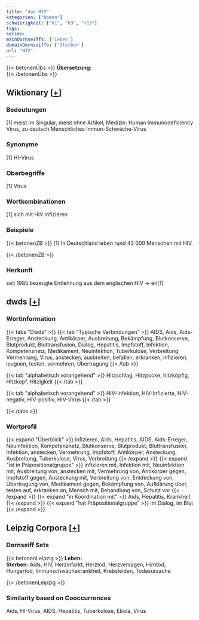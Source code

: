 ```yaml
---
title: "das HIV"
kategorien: ["Nomen"]
schwierigkeit: ["k1", "h3", "r13"]
tags:
series:
mainDornseiffs: ['Leben']
domainDornseiffs: ['Sterben']
url: "HIV"
---
```


{{< betonenÜbs >}}
**Übersetzung:**  
{{< /betonenÜbs >}}

## Wiktionary [[+](https://de.wiktionary.org/wiki/HIV)]

### Bedeutungen
[1] meist im Singular, meist ohne Artikel, Medizin: Human Immunodeficiency Virus, zu deutsch Menschliches Immun-Schwäche-Virus  

### Synonyme
[1] HI-Virus  

### Oberbegriffe
[1] Virus  

### Wortkombinationen
[1] sich mit HIV infizieren  

### Beispiele
{{< betonenZB >}}
[1] In Deutschland leben rund 43 000 Menschen mit HIV.  

{{< /betonenZB >}}
### Herkunft
seit 1985 bezeugte Entlehnung aus dem englischen HIV → en[1]  



## dwds [[+](https://www.dwds.de/wb/HIV)]

### Wortinformation
{{< tabs "Dwds" >}}
{{< tab "Typische Verbindungen" >}}
AIDS, Aids, Aids-Erreger, Ansteckung, Antikörper, Ausbreitung, Bekämpfung, Blutkonserve, Blutprodukt, Bluttransfusion, Dialog, Hepatitis, Impfstoff, Infektion, Kompetenznetz, Medikament, Neuinfektion, Tuberkulose, Verbreitung, Vermehrung, Virus, anstecken, ausbreiten, befallen, erkranken, infizieren, leugnen, testen, vermehren, Übertragung
{{< /tab >}}

{{< tab "alphabetisch vorangehend" >}}
Hitzschlag, Hitzpocke, hitzköpfig, Hitzkopf, Hitzigkeit
{{< /tab >}}

{{< tab "alphabetisch vorangehend" >}}
HIV-Infektion, HIV-Infizierte, HIV-negativ, HIV-positiv, HIV-Virus
{{< /tab >}}

{{< /tabs >}}

### Wortprofil
{{< expand "Überblick" >}} infizieren, Aids, Hepatitis, AIDS, Aids-Erreger, Neuinfektion, Kompetenznetz, Blutkonserve, Blutprodukt, Bluttransfusion, Infektion, anstecken, Vermehrung, Impfstoff, Antikörper, Ansteckung, Ausbreitung, Tuberkulose, Virus, Verbreitung {{< /expand >}}
{{< expand "ist in Präpositionalgruppe" >}} infizieren mit, Infektion mit, Neuinfektion mit, Ausbreitung von, anstecken mit, Vermehrung von, Antikörper gegen, Impfstoff gegen, Ansteckung mit, Verbreitung von, Entdeckung von, Übertragung von, Medikament gegen, Bekämpfung von, Aufklärung über, testen auf, erkranken an, Mensch mit, Behandlung von, Schutz vor {{< /expand >}}
{{< expand "in Koordination mit" >}} Aids, Hepatitis, Krankheit {{< /expand >}}
{{< expand "hat Präpositionalgruppe" >}} im Dialog, im Blut {{< /expand >}}

## Leipzig Corpora [[+](https://corpora.uni-leipzig.de/en/res?word=HIV&corpusId=deu_newscrawl-public_2018)]

### Dornseiff Sets
{{< betonenLeipzig >}}
**Leben:**  
**Sterben:** Aids, HIV, Herzinfarkt, Herztod, Herzversagen, Hirntod, Hungertod, Immunschwächekrankheit, Krebsleiden, Todesursache  

{{< /betonenLeipzig >}}

### Similarity based on Cooccurrences
Aids, HI-Virus, AIDS, Hepatitis, Tuberkulose, Ebola, Virus

